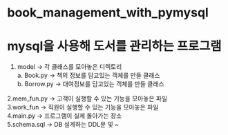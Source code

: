 # book_management_with_pymysql
mysql을 사용해 도서를 관리하는 프로그램<br>
====================================
1. model -> 각 클래스를 모아놓은 디렉토리<br>
  a. Book.py -> 책의 정보를 담고있는 객체를 만들 클래스<br>
  b. Borrow.py -> 대여정보를 담고있는 객체를 만들 클래스<br>
 
2.mem_fun.py -> 고객이 실행할 수 있는 기능을 모아놓은 파일<br>
3.work_fun -> 직원이 실행할 수 있는 기능을 모아놓은 파일<br>
4.main.py -> 프로그램이 실제 돌아가는 장소<br>
5.schema.sql -> DB 설계하는 DDL문 및 ~<br>
